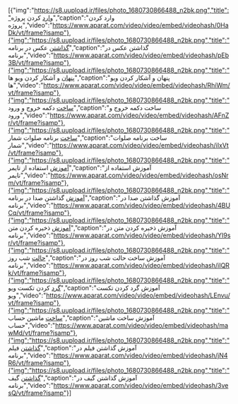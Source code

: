 [{"img":"https://s8.uupload.ir/files/photo_1680730866488_n2bk.png","title":"وارد کردن پروژه","caption":"وارد کردن پروژه","video":"https://www.aparat.com/video/video/embed/videohash/0HaDk/vt/frame?isamp"},{"img":"https://s8.uupload.ir/files/photo_1680730866488_n2bk.png","title":"گذاشتن عکس در برنامه","caption":"گذاشتن عکس در برنامه","video":"https://www.aparat.com/video/video/embed/videohash/pEb3B/vt/frame?isamp"},{"img":"https://s8.uupload.ir/files/photo_1680730866488_n2bk.png","title":"پنهان و آشکار کردن ویو ها","caption":"پنهان و آشکار کردن ویو ها","video":"https://www.aparat.com/video/video/embed/videohash/RhiWm/vt/frame?isamp"},{"img":"https://s8.uupload.ir/files/photo_1680730866488_n2bk.png","title":"ساخت دکمه خروج و ورود","caption":"ساخت دکمه خروج و ورود","video":"https://www.aparat.com/video/video/embed/videohash/AFnZr/vt/frame?isamp"},{"img":"https://s8.uupload.ir/files/photo_1680730866488_n2bk.png","title":"ساخت برنامه صلوات شمار","caption":"ساخت برنامه صلوات شمار","video":"https://www.aparat.com/video/video/embed/videohash/iIxVt/vt/frame?isamp"},{"img":"https://s8.uupload.ir/files/photo_1680730866488_n2bk.png","title":"آموزش استفاده از تایمر","caption":"آموزش استفاده از تایمر","video":"https://www.aparat.com/video/video/embed/videohash/osNrm/vt/frame?isamp"},{"img":"https://s8.uupload.ir/files/photo_1680730866488_n2bk.png","title":"آموزش گذاشتن صدا در برنامه","caption":"آموزش گذاشتن صدا در برنامه","video":"https://www.aparat.com/video/video/embed/videohash/4BUCq/vt/frame?isamp"},{"img":"https://s8.uupload.ir/files/photo_1680730866488_n2bk.png","title":"آموزش ذخیره کردن متن","caption":"آموزش ذخیره کردن متن در برنامه","video":"https://www.aparat.com/video/video/embed/videohash/YI9sr/vt/frame?isamp"},{"img":"https://s8.uupload.ir/files/photo_1680730866488_n2bk.png","title":"حالت شب روز","caption":"آموزش ساخت حالت شب روز در برنامه","video":"https://www.aparat.com/video/video/embed/videohash/iIQRk/vt/frame?isamp"},{"img":"https://s8.uupload.ir/files/photo_1680730866488_n2bk.png","title":"گرد کردن تکست ویو","caption":"آموزش گرد کردن تکست ویو","video":"https://www.aparat.com/video/video/embed/videohash/LEnvu/vt/frame?isamp"},{"img":"https://s8.uupload.ir/files/photo_1680730866488_n2bk.png","title":"ساخت ماشین حساب","caption":"آموزش ساخت ماشین حساب","video":"https://www.aparat.com/video/video/embed/videohash/mawMd/vt/frame?isamp"},{"img":"https://s8.uupload.ir/files/photo_1680730866488_n2bk.png","title":"گذاشتن فیلم","caption":"آموزش گذاشتن فیلم در برنامه","video":"https://www.aparat.com/video/video/embed/videohash/jN4R6/vt/frame?isamp"},{"img":"https://s8.uupload.ir/files/photo_1680730866488_n2bk.png","title":"گذاشتن گیف","caption":"آموزش گذاشتن گیف در برنامه","video":"https://www.aparat.com/video/video/embed/videohash/3vesQ/vt/frame?isamp"}]